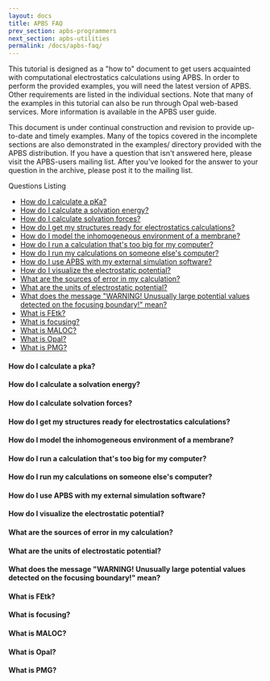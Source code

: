 ```yaml
---
layout: docs
title: APBS FAQ
prev_section: apbs-programmers
next_section: apbs-utilities
permalink: /docs/apbs-faq/
---
```


This tutorial is designed as a "how to" document to get users acquainted with computational electrostatics calculations using APBS. In order to perform the provided examples, you will need the latest version of APBS. Other requirements are listed in the individual sections.
Note that many of the examples in this tutorial can also be run through Opal web-based services. More information is available in the APBS user guide.

This document is under continual construction and revision to provide up-to-date and timely examples. Many of the topics covered in the incomplete sections are also demonstrated in the examples/ directory provided with the APBS distribution.  If you have a question that isn't answered here, please visit the APBS-users mailing list. After you've looked for the answer to your question in the archive, please post it to the mailing list.

Questions Listing

- [How do I calculate a pKa?]({{site.url/apbs-faq#calculate-pka}})
- [How do I calculate a solvation energy?]({{site.url}}/apbs-faq#calculate-energy)
- [How do I calculate solvation forces?]({{site.url}}/apbs-faq#calculate-forces)
- [How do I get my structures ready for electrostatics calculations?]({{site.url}}/apbs-faq#structures)
- [How do I model the inhomogeneous environment of a membrane?]({{site.url}}/apbs-faq#membrane)
- [How do I run a calculation that's too big for my computer?]({{site.url}}/apbs-faq#mycomputer-calculation)
- [How do I run my calculations on someone else's computer?]({{site.url}}/apbs-faq#othercomputer-calculation)
- [How do I use APBS with my external simulation software?]({{site.url}}/apbs-faq#simulation-software)
- [How do I visualize the electrostatic potential?]({{site.url}}/apbs-faq#elecrostatic-potential)
- [What are the sources of error in my calculation?]({{site.url}}/apbs-faq#calculation-error)
- [What are the units of electrostatic potential?]({{site.url}}/apbs-faq#units-potential)
- [What does the message "WARNING! Unusually large potential values detected on the focusing boundary!" mean?]({{site.url}}/apbs-faq#warning-message)
- [What is FEtk?]({{site.url}}/apbs-faq#fetk)
- [What is focusing?]({{site.url}}/apbs-faq#focusing)
- [What is MALOC?]({{site.url}}/apbs-faq#maloc)
- [What is Opal?]({{site.url}}/apbs-faq#opal)
- [What is PMG?]({{site.url}}/apbs-faq#pmg)

<h4 id="calculate-pka">How do I calculate a pka?</h4>
<h4 id="calculate-energy">How do I calculate a solvation energy?</h4>
<h4 id="calculate-forces">How do I calculate solvation forces?</h4>
<h4 id="structures">How do I get my structures ready for electrostatics calculations?</h4>
<h4 id="membrane">How do I model the inhomogeneous environment of a membrane?</h4>
<h4 id="mycomputer-calculation">How do I run a calculation that's too big for my computer?</h4>
<h4 id="othercomputer-calculation">How do I run my calculations on someone else's computer?</h4>
<h4 id="simulation-software">How do I use APBS with my external simulation software?</h4>
<h4 id="electrostatic-potential">How do I visualize the electrostatic potential?</h4>
<h4 id="calculation-error">What are the sources of error in my calculation?</h4>
<h4 id="units-potential">What are the units of electrostatic potential?</h4>
<h4 id="warning-message">What does the message "WARNING! Unusually large potential values detected on the focusing boundary!" mean?</h4>
<h4 id="fetk">What is FEtk?</h4>
<h4 id="focusing">What is focusing?</h4>
<h4 id="maloc">What is MALOC?</h4>
<h4 id="opal">What is Opal?</h4>
<h4 id="pmg">What is PMG?</h4>